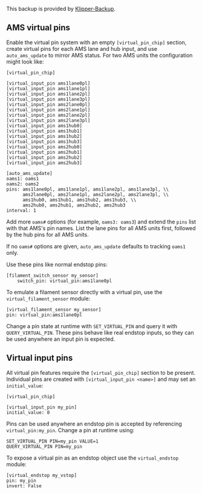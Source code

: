 

This backup is provided by [Klipper-Backup](https://github.com/Staubgeborener/klipper-backup).

## AMS virtual pins

Enable the virtual pin system with an empty `[virtual_pin_chip]`
section, create virtual pins for each AMS lane and hub input, and use
`auto_ams_update` to mirror AMS status. For two AMS units the
configuration might look like:

```
[virtual_pin_chip]

[virtual_input_pin ams1lane0pl]
[virtual_input_pin ams1lane1pl]
[virtual_input_pin ams1lane2pl]
[virtual_input_pin ams1lane3pl]
[virtual_input_pin ams2lane0pl]
[virtual_input_pin ams2lane1pl]
[virtual_input_pin ams2lane2pl]
[virtual_input_pin ams2lane3pl]
[virtual_input_pin ams1hub0]
[virtual_input_pin ams1hub1]
[virtual_input_pin ams1hub2]
[virtual_input_pin ams1hub3]
[virtual_input_pin ams2hub0]
[virtual_input_pin ams2hub1]
[virtual_input_pin ams2hub2]
[virtual_input_pin ams2hub3]

[auto_ams_update]
oams1: oams1
oams2: oams2
pins: ams1lane0pl, ams1lane1pl, ams1lane2pl, ams1lane3pl, \\
      ams2lane0pl, ams2lane1pl, ams2lane2pl, ams2lane3pl, \\
      ams1hub0, ams1hub1, ams1hub2, ams1hub3, \\
      ams2hub0, ams2hub1, ams2hub2, ams2hub3
interval: 1
```

Add more `oams#` options (for example, `oams3: oams3`) and extend the
`pins` list with that AMS's pin names. List the lane pins for all AMS
units first, followed by the hub pins for all AMS units.

If no `oams#` options are given, `auto_ams_update` defaults to tracking
`oams1` only.

Use these pins like normal endstop pins:

```
[filament_switch_sensor my_sensor]
    switch_pin: virtual_pin:ams1lane0pl
```

To emulate a filament sensor directly with a virtual pin, use the
`virtual_filament_sensor` module:

```
[virtual_filament_sensor my_sensor]
pin: virtual_pin:ams1lane0pl
```

Change a pin state at runtime with `SET_VIRTUAL_PIN` and query it with
`QUERY_VIRTUAL_PIN`. These pins behave like real endstop inputs, so they
can be used anywhere an input pin is expected.

## Virtual input pins

All virtual pin features require the `[virtual_pin_chip]` section to be
present. Individual pins are created with `[virtual_input_pin <name>]`
and may set an `initial_value`:

```
[virtual_pin_chip]

[virtual_input_pin my_pin]
initial_value: 0
```

Pins can be used anywhere an endstop pin is accepted by referencing
`virtual_pin:my_pin`. Change a pin at runtime using:

```
SET_VIRTUAL_PIN PIN=my_pin VALUE=1
QUERY_VIRTUAL_PIN PIN=my_pin
```

To expose a virtual pin as an endstop object use the `virtual_endstop`
module:

```
[virtual_endstop my_vstop]
pin: my_pin
invert: False
```


